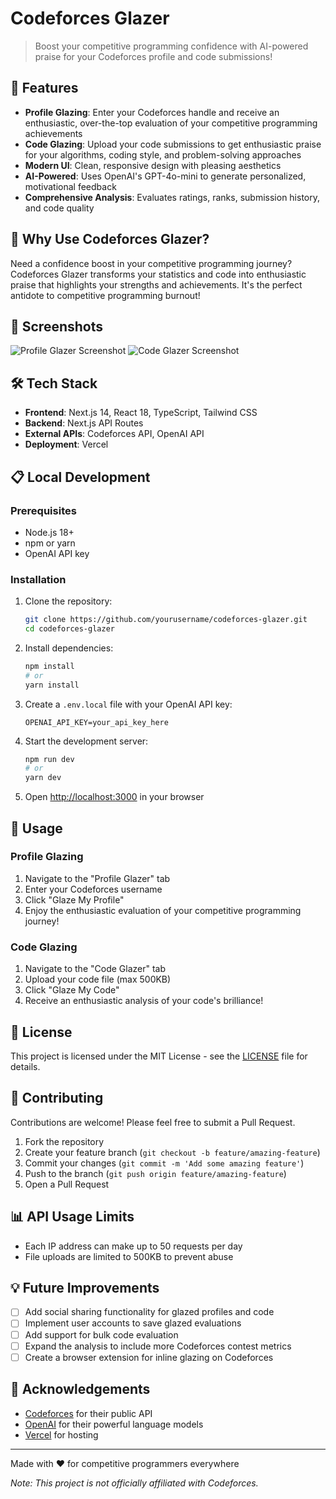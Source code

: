 # Codeforces Glazer

> Boost your competitive programming confidence with AI-powered praise for your Codeforces profile and code submissions!

## 🚀 Features

- **Profile Glazing**: Enter your Codeforces handle and receive an enthusiastic, over-the-top evaluation of your competitive programming achievements
- **Code Glazing**: Upload your code submissions to get enthusiastic praise for your algorithms, coding style, and problem-solving approaches
- **Modern UI**: Clean, responsive design with pleasing aesthetics
- **AI-Powered**: Uses OpenAI's GPT-4o-mini to generate personalized, motivational feedback
- **Comprehensive Analysis**: Evaluates ratings, ranks, submission history, and code quality

## 🎯 Why Use Codeforces Glazer?

Need a confidence boost in your competitive programming journey? Codeforces Glazer transforms your statistics and code into enthusiastic praise that highlights your strengths and achievements. It's the perfect antidote to competitive programming burnout!

## 📸 Screenshots

![Profile Glazer Screenshot](https://example.com/profile-glazer-screenshot.png)
![Code Glazer Screenshot](https://example.com/code-glazer-screenshot.png)

## 🛠️ Tech Stack

- **Frontend**: Next.js 14, React 18, TypeScript, Tailwind CSS
- **Backend**: Next.js API Routes
- **External APIs**: Codeforces API, OpenAI API
- **Deployment**: Vercel

## 📋 Local Development

### Prerequisites

- Node.js 18+
- npm or yarn
- OpenAI API key

### Installation

1. Clone the repository:
   ```bash
   git clone https://github.com/yourusername/codeforces-glazer.git
   cd codeforces-glazer
   ```

2. Install dependencies:
   ```bash
   npm install
   # or
   yarn install
   ```

3. Create a `.env.local` file with your OpenAI API key:
   ```
   OPENAI_API_KEY=your_api_key_here
   ```

4. Start the development server:
   ```bash
   npm run dev
   # or
   yarn dev
   ```

5. Open [http://localhost:3000](http://localhost:3000) in your browser

## 🚀 Usage

### Profile Glazing

1. Navigate to the "Profile Glazer" tab
2. Enter your Codeforces username
3. Click "Glaze My Profile"
4. Enjoy the enthusiastic evaluation of your competitive programming journey!

### Code Glazing

1. Navigate to the "Code Glazer" tab
2. Upload your code file (max 500KB)
3. Click "Glaze My Code"
4. Receive an enthusiastic analysis of your code's brilliance!

## 📝 License

This project is licensed under the MIT License - see the [LICENSE](LICENSE) file for details.

## 🤝 Contributing

Contributions are welcome! Please feel free to submit a Pull Request.

1. Fork the repository
2. Create your feature branch (`git checkout -b feature/amazing-feature`)
3. Commit your changes (`git commit -m 'Add some amazing feature'`)
4. Push to the branch (`git push origin feature/amazing-feature`)
5. Open a Pull Request

## 📊 API Usage Limits

 - Each IP address can make up to 50 requests per day
- File uploads are limited to 500KB to prevent abuse

## 💡 Future Improvements

- [ ] Add social sharing functionality for glazed profiles and code
- [ ] Implement user accounts to save glazed evaluations
- [ ] Add support for bulk code evaluation
- [ ] Expand the analysis to include more Codeforces contest metrics
- [ ] Create a browser extension for inline glazing on Codeforces

## 👏 Acknowledgements

- [Codeforces](https://codeforces.com/) for their public API
- [OpenAI](https://openai.com/) for their powerful language models
- [Vercel](https://vercel.com/) for hosting

---

Made with ❤️ for competitive programmers everywhere

*Note: This project is not officially affiliated with Codeforces.*
